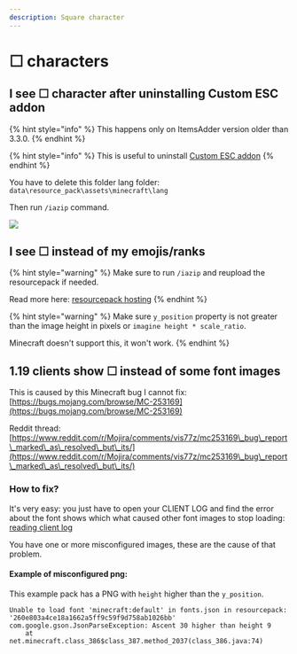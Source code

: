 ```yaml
---
description: Square character
---
```


# ☐ characters

## I see ☐ character after uninstalling Custom ESC addon

{% hint style="info" %}
This happens only on ItemsAdder version older than 3.3.0.
{% endhint %}

{% hint style="info" %}
This is useful to uninstall [Custom ESC addon](https://www.spigotmc.org/resources/addon-custom-esc-menu-and-death-screen-for-itemsadder.88809/)
{% endhint %}

You have to delete this folder lang folder: `data\resource_pack\assets\minecraft\lang`

Then run `/iazip` command.

![](<../../.gitbook/assets/image\_(140) (1) (2).png>)

## I see ☐ instead of my emojis/ranks

{% hint style="warning" %}
Make sure to run `/iazip` and reupload the resourcepack if needed.

Read more here: [resourcepack hosting](../../plugin-usage/resourcepack-hosting/)
{% endhint %}

{% hint style="warning" %}
Make sure `y_position` property is not greater than the image height in pixels or `imagine height * scale_ratio`.

Minecraft doesn't support this, it won't work.
{% endhint %}

## 1.19 clients show ☐ instead of some font images

This is caused by this Minecraft bug I cannot fix: [https://bugs.mojang.com/browse/MC-253169](https://bugs.mojang.com/browse/MC-253169)

Reddit thread: [https://www.reddit.com/r/Mojira/comments/vis77z/mc253169\_bug\_report\_marked\_as\_resolved\_but\_its/](https://www.reddit.com/r/Mojira/comments/vis77z/mc253169\_bug\_report\_marked\_as\_resolved\_but\_its/)

### How to fix?

It's very easy: you just have to open your CLIENT LOG and find the error about the font shows which what caused other font images to stop loading: [reading client log](../identify-why-textures-are-not-shown.md)

You have one or more misconfigured images, these are the cause of that problem.

#### Example of misconfigured png:

This example pack has a PNG with `height` higher than the `y_position`.

```
Unable to load font 'minecraft:default' in fonts.json in resourcepack: '260e803a4ce18a1662a5ff9c59f9d758ab1026bb'
com.google.gson.JsonParseException: Ascent 30 higher than height 9
	at net.minecraft.class_386$class_387.method_2037(class_386.java:74)
```
